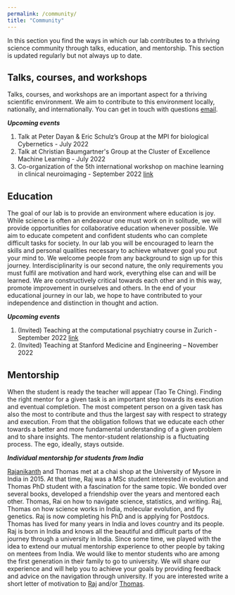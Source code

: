 ```yaml
---
permalink: /community/
title: "Community"
---
```

In this section you find the ways in which our lab contributes to a thriving science community through talks, education, and mentorship. This section is updated regularly but not always up to date.

## Talks, courses, and workshops
Talks, courses, and workshops are an important aspect for a thriving scientific environment. We aim to contribute to this environment locally, nationally, and internationally. You can get in touch with questions [email](mailto:dr.thomas.wolfers@gmail.com).

***Upcoming events***
1) Talk at Peter Dayan & Eric Schulz’s Group at the MPI for biological Cybernetics - July 2022
2) Talk at Christian Baumgartner's Group at the Cluster of Excellence Machine Learning - July 2022
3) Co-organization of the 5th international workshop on machine learning in clinical neuroimaging - September 2022 [link](https://mlcnws.com)


## Education 

The goal of our lab is to provide an environment where education is joy. While science is often an endeavour one must work on in solitude, we will provide opportunities for collaborative education whenever possible. We aim to educate competent and confident students who can complete difficult tasks for society. In our lab you will be encouraged to learn the skills and personal qualities necessary to achieve whatever goal you put your mind to. We welcome people from any background to sign up for this journey. Interdisciplinarity is our second nature, the only requirements you must fulfil are motivation and hard work, everything else can and will be learned. We are constructively critical towards each other and in this way, promote improvement in ourselves and others. In the end of your educational journey in our lab, we hope to have contributed to your independence and distinction in thought and action.

***Upcoming events***
1) (Invited) Teaching at the computational psychiatry course in Zurich - September 2022 [link](https://www.translationalneuromodeling.org/cpcourse/)
2) (Invited) Teaching at Stanford Medicine and Engineering – November 2022

## Mentorship
When the student is ready the teacher will appear (Tao Te Ching). Finding the right mentor for a given task is an important step towards its execution and eventual completion. The most competent person on a given task has also the most to contribute and thus the largest say with respect to strategy and execution. From that the obligation follows that we educate each other towards a better and more fundamental understanding of a given problem and to share insights. The mentor-student relationship is a fluctuating process. The ego, ideally, stays outside.

***Individual mentorship for students from India***

[Rajanikanth](https://www.evolutionguy.net) and Thomas met at a chai shop at the University of Mysore in India in 2015. At that time, Raj was a MSc student interested in evolution and Thomas PhD student with a fascination for the same topic. We bonded over several books, developed a friendship over the years and mentored each other. Thomas, Rai on how to navigate science, statistics, and writing. Raj, Thomas on how science works in India, molecular evolution, and fly genetics. Raj is now completing his PhD and is applying for Postdocs. Thomas has lived for many years in India and loves country and its people. Raj is born in India and knows all the beautiful and difficult parts of the journey through a university in India. Since some time, we played with the idea to extend our mutual mentorship experience to other people by taking on mentees from India. We would like to mentor students who are among the first generation in their family to go to university. We will share our experience and will help you to achieve your goals by providing feedback and advice on the navigation through university. If you are interested write a short letter of motivation to [Raj](mailto:rajanikanth.cnayak@gmail.com) and/or [Thomas](mailto:dr.thomas.wolfers@gmail.com).
